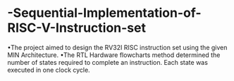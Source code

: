 # -Sequential-Implementation-of-RISC-V-Instruction-set
•The project aimed to design the RV32I RISC instruction set using the given MIN Architecture. •The RTL Hardware flowcharts method determined the number of states required to complete an instruction. Each state was executed in one clock cycle.
